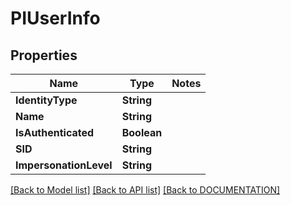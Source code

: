 # PIUserInfo

## Properties
Name | Type | Notes
------------ | ------------- | -------------
**IdentityType** | **String**
**Name** | **String**
**IsAuthenticated** | **Boolean**
**SID** | **String**
**ImpersonationLevel** | **String**

[[Back to Model list]](../../DOCUMENTATION.md#documentation-for-models) [[Back to API list]](../../DOCUMENTATION.md#documentation-for-api-endpoints) [[Back to DOCUMENTATION]](../../DOCUMENTATION.md)
